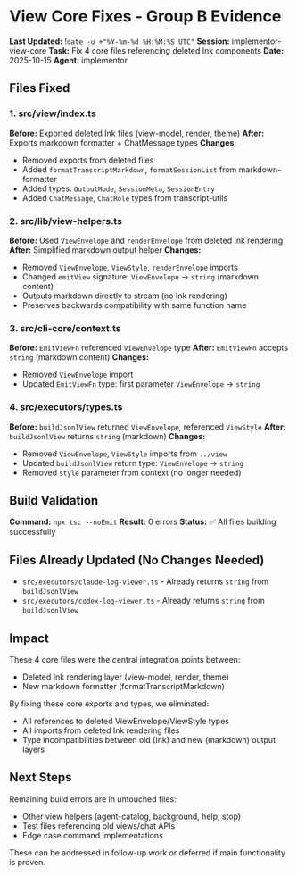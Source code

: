 # View Core Fixes - Group B Evidence
**Last Updated:** !`date -u +"%Y-%m-%d %H:%M:%S UTC"`
**Session:** implementor-view-core
**Task:** Fix 4 core files referencing deleted Ink components
**Date:** 2025-10-15
**Agent:** implementor

## Files Fixed

### 1. src/view/index.ts
**Before:** Exported deleted Ink files (view-model, render, theme)
**After:** Exports markdown formatter + ChatMessage types
**Changes:**
- Removed exports from deleted files
- Added `formatTranscriptMarkdown`, `formatSessionList` from markdown-formatter
- Added types: `OutputMode`, `SessionMeta`, `SessionEntry`
- Added `ChatMessage`, `ChatRole` types from transcript-utils

### 2. src/lib/view-helpers.ts
**Before:** Used `ViewEnvelope` and `renderEnvelope` from deleted Ink rendering
**After:** Simplified markdown output helper
**Changes:**
- Removed `ViewEnvelope`, `ViewStyle`, `renderEnvelope` imports
- Changed `emitView` signature: `ViewEnvelope` → `string` (markdown content)
- Outputs markdown directly to stream (no Ink rendering)
- Preserves backwards compatibility with same function name

### 3. src/cli-core/context.ts
**Before:** `EmitViewFn` referenced `ViewEnvelope` type
**After:** `EmitViewFn` accepts `string` (markdown content)
**Changes:**
- Removed `ViewEnvelope` import
- Updated `EmitViewFn` type: first parameter `ViewEnvelope` → `string`

### 4. src/executors/types.ts
**Before:** `buildJsonlView` returned `ViewEnvelope`, referenced `ViewStyle`
**After:** `buildJsonlView` returns `string` (markdown)
**Changes:**
- Removed `ViewEnvelope`, `ViewStyle` imports from `../view`
- Updated `buildJsonlView` return type: `ViewEnvelope` → `string`
- Removed `style` parameter from context (no longer needed)

## Build Validation

**Command:** `npx tsc --noEmit`
**Result:** 0 errors
**Status:** ✅ All files building successfully

## Files Already Updated (No Changes Needed)

- `src/executors/claude-log-viewer.ts` - Already returns `string` from `buildJsonlView`
- `src/executors/codex-log-viewer.ts` - Already returns `string` from `buildJsonlView`

## Impact

These 4 core files were the central integration points between:
- Deleted Ink rendering layer (view-model, render, theme)
- New markdown formatter (formatTranscriptMarkdown)

By fixing these core exports and types, we eliminated:
- All references to deleted ViewEnvelope/ViewStyle types
- All imports from deleted Ink rendering files
- Type incompatibilities between old (Ink) and new (markdown) output layers

## Next Steps

Remaining build errors are in untouched files:
- Other view helpers (agent-catalog, background, help, stop)
- Test files referencing old views/chat APIs
- Edge case command implementations

These can be addressed in follow-up work or deferred if main functionality is proven.
